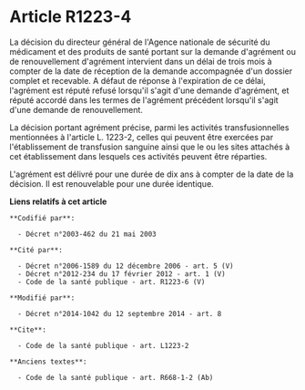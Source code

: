 # Article R1223-4

La décision du directeur général de l'Agence nationale de sécurité du médicament et des produits de santé portant sur la
demande d'agrément ou de renouvellement d'agrément intervient dans un délai de trois mois à compter de la date de réception
de la demande accompagnée d'un dossier complet et recevable. A défaut de réponse à l'expiration de ce délai, l'agrément est
réputé refusé lorsqu'il s'agit d'une demande d'agrément, et réputé accordé dans les termes de l'agrément précédent lorsqu'il
s'agit d'une demande de renouvellement. 

La décision portant agrément précise, parmi les activités transfusionnelles mentionnées à l'article L. 1223-2, celles qui
peuvent être exercées par l'établissement de transfusion sanguine ainsi que le ou les sites attachés à cet établissement dans
lesquels ces activités peuvent être réparties. 

L'agrément est délivré pour une durée de dix ans à compter de la date de la décision. Il est renouvelable pour une durée
identique.

**Liens relatifs à cet article**

	**Codifié par**:

	  - Décret n°2003-462 du 21 mai 2003

	**Cité par**:

	  - Décret n°2006-1589 du 12 décembre 2006 - art. 5 (V)
	  - Décret n°2012-234 du 17 février 2012 - art. 1 (V)
	  - Code de la santé publique - art. R1223-6 (V)

	**Modifié par**:

	  - Décret n°2014-1042 du 12 septembre 2014 - art. 8

	**Cite**:

	  - Code de la santé publique - art. L1223-2

	**Anciens textes**:

	  - Code de la santé publique - art. R668-1-2 (Ab)
